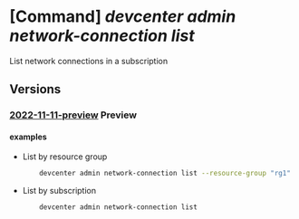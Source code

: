 # [Command] _devcenter admin network-connection list_

List network connections in a subscription

## Versions

### [2022-11-11-preview](/Resources/mgmt-plane/L3N1YnNjcmlwdGlvbnMve30vcHJvdmlkZXJzL21pY3Jvc29mdC5kZXZjZW50ZXIvbmV0d29ya2Nvbm5lY3Rpb25z/2022-11-11-preview.xml) **Preview**

<!-- mgmt-plane /subscriptions/{}/providers/microsoft.devcenter/networkconnections 2022-11-11-preview -->
<!-- mgmt-plane /subscriptions/{}/resourcegroups/{}/providers/microsoft.devcenter/networkconnections 2022-11-11-preview -->

#### examples

- List by resource group
    ```bash
        devcenter admin network-connection list --resource-group "rg1"
    ```

- List by subscription
    ```bash
        devcenter admin network-connection list
    ```
